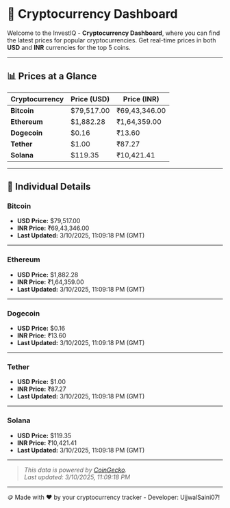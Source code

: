 
# 🚀 Cryptocurrency Dashboard

Welcome to the InvestIQ - **Cryptocurrency Dashboard**, where you can find the latest prices for popular cryptocurrencies. Get real-time prices in both **USD** and **INR** currencies for the top 5 coins.

---

## 📊 Prices at a Glance

| **Cryptocurrency** | **Price (USD)**       | **Price (INR)**        |
|---------------------|-----------------------|------------------------|
| **Bitcoin**   | $79,517.00 | ₹69,43,346.00 |
| **Ethereum**   | $1,882.28 | ₹1,64,359.00 |
| **Dogecoin**   | $0.16 | ₹13.60 |
| **Tether**   | $1.00 | ₹87.27 |
| **Solana**   | $119.35 | ₹10,421.41 |

---

## 📌 Individual Details

### Bitcoin

- **USD Price:** $79,517.00
- **INR Price:** ₹69,43,346.00
- **Last Updated:** 3/10/2025, 11:09:18 PM (GMT)
---


### Ethereum

- **USD Price:** $1,882.28
- **INR Price:** ₹1,64,359.00
- **Last Updated:** 3/10/2025, 11:09:18 PM (GMT)
---


### Dogecoin

- **USD Price:** $0.16
- **INR Price:** ₹13.60
- **Last Updated:** 3/10/2025, 11:09:18 PM (GMT)
---


### Tether

- **USD Price:** $1.00
- **INR Price:** ₹87.27
- **Last Updated:** 3/10/2025, 11:09:18 PM (GMT)
---


### Solana

- **USD Price:** $119.35
- **INR Price:** ₹10,421.41
- **Last Updated:** 3/10/2025, 11:09:18 PM (GMT)
---


> _This data is powered by [CoinGecko](https://www.coingecko.com)._  
> _Last updated: 3/10/2025, 11:09:18 PM_  

---
🪙 Made with ❤️ by your cryptocurrency tracker - Developer: UjjwalSaini07!
